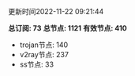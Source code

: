 更新时间2022-11-22 09:21:44

**总订阅: 73**
**总节点: 1121**
**有效节点: 410**
- trojan节点: 140
- v2ray节点: 237
- ss节点: 33

